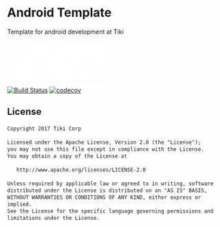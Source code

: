 Android Template
================

Template for android development at Tiki

![Logo](logo.png)

[![Build Status](https://travis-ci.org/tikivn/android-template.svg?branch=master)](https://travis-ci.org/tikivn/android-template)
[![codecov](https://codecov.io/gh/tikivn/android-template/branch/master/graph/badge.svg)](https://codecov.io/gh/tikivn/android-template)

License
-------

    Copyright 2017 Tiki Corp

    Licensed under the Apache License, Version 2.0 (the "License");
    you may not use this file except in compliance with the License.
    You may obtain a copy of the License at

       http://www.apache.org/licenses/LICENSE-2.0

    Unless required by applicable law or agreed to in writing, software
    distributed under the License is distributed on an "AS IS" BASIS,
    WITHOUT WARRANTIES OR CONDITIONS OF ANY KIND, either express or implied.
    See the License for the specific language governing permissions and
    limitations under the License.
